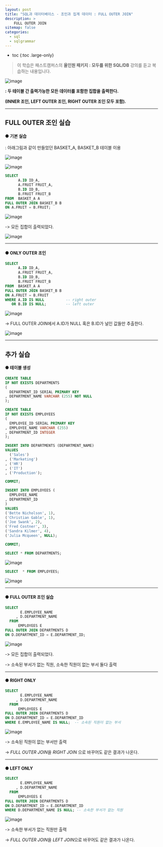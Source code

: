 ```yaml
---
layout: post
title: "SQL과 데이터베이스 - 조인과 집계 데이터 : FULL OUTER JOIN"
description: >
    FULL OUTER JOIN
sitemap: false
categories:
  - sql
  - sqlgrammar 
---
```


* toc
{:toc .large-only}



> 이 학습은 패스트캠퍼스의 **올인원 패키지 : 모두를 위한 SQL/DB** 강의를 듣고 복습하는 내용입니다.



![image](https://user-images.githubusercontent.com/80219821/125222876-c71f7000-e305-11eb-945b-6aa89e6023eb.png)

**: 두 테이블 간 출력가능한 모든 데이터를 포함한 집합을 출력한다.**

**(INNER 조인, LEFT OUTER 조인, RIGHT OUTER 조인 모두 포함).**





---





## FULL OUTER 조인 실습





#### ● 기본 실습

: 아래그림과 같이 만들었던 BASKET_A, BASKET_B 테이블 이용

![image](https://user-images.githubusercontent.com/80219821/125156314-cf5d9b00-e19f-11eb-99a6-2e0f8cb688b7.png)



![image](https://user-images.githubusercontent.com/80219821/125156316-d1275e80-e19f-11eb-9e65-5721bd12345f.png)







```sql
SELECT
	  A.ID ID_A,
	  A.FRUIT FRUIT_A,
	  B.ID ID_B,
	  B.FRUIT FRUIT_B
FROM  BASKET_A A
FULL OUTER JOIN BASKET_B B 
ON A.FRUIT = B.FRUIT;
```

![image](https://user-images.githubusercontent.com/80219821/125223107-28dfda00-e306-11eb-9faa-f0ff1e5f520f.png)

-> 모든 집합이 출력되었다.

![image](https://user-images.githubusercontent.com/80219821/125223819-5d07ca80-e307-11eb-985a-ce9542b3943b.png)







---





#### ● ONLY OUTER 조인

```sql
SELECT
	  A.ID ID_A,
	  A.FRUIT FRUIT_A,
	  B.ID ID_B,
	  B.FRUIT FRUIT_B
FROM  BASKET_A A
FULL OUTER JOIN BASKET_B B 
ON A.FRUIT = B.FRUIT
WHERE A.ID IS NULL          -- right outer
   OR B.ID IS NULL;         -- left outer
```

![image](https://user-images.githubusercontent.com/80219821/125223769-48c3cd80-e307-11eb-9f87-c6b7d3cb8525.png)

-> FULL OUTER JOIN에서 A.ID가 NULL 혹은 B.ID가 널인 값들만 추출한다.

![image](https://user-images.githubusercontent.com/80219821/125223849-6db84080-e307-11eb-904b-949f4644ddb9.png)





---





## 추가 실습

#### ● 테이블 생성



```sql
CREATE TABLE
IF NOT EXISTS DEPARTMENTS 
(
  DEPARTMENT_ID SERIAL PRIMARY KEY
, DEPARTMENT_NAME VARCHAR (255) NOT NULL
);

CREATE TABLE
IF NOT EXISTS EMPLOYEES 
(
  EMPLOYEE_ID SERIAL PRIMARY KEY
, EMPLOYEE_NAME VARCHAR (255)
, DEPARTMENT_ID INTEGER
);

INSERT INTO DEPARTMENTS (DEPARTMENT_NAME)
VALUES
  ('Sales')
, ('Marketing')
, ('HR')
, ('IT')
, ('Production');

COMMIT;

INSERT INTO EMPLOYEES (
  EMPLOYEE_NAME
, DEPARTMENT_ID
)
VALUES
('Bette Nicholson', 1),
('Christian Gable', 1),
('Joe Swank', 2),
('Fred Costner', 3),
('Sandra Kilmer', 4),
('Julia Mcqueen', NULL);

COMMIT; 
```

```sql
SELECT * FROM DEPARTMENTS; 
```

![image](https://user-images.githubusercontent.com/80219821/125224075-d2739b00-e307-11eb-976d-7d300ae91c75.png)

``` sql
SELECT  * FROM EMPLOYEES; 
```

![image](https://user-images.githubusercontent.com/80219821/125224103-e6b79800-e307-11eb-99d4-4b249a8b5269.png)





---





#### ●  FULL OUTER 조인 실습

```sql
SELECT
       E.EMPLOYEE_NAME
     , D.DEPARTMENT_NAME
  FROM
      EMPLOYEES E
FULL OUTER JOIN DEPARTMENTS D 
ON D.DEPARTMENT_ID = E.DEPARTMENT_ID;
```

![image](https://user-images.githubusercontent.com/80219821/125224222-267e7f80-e308-11eb-9c16-48daa4a5865b.png)

-> 모든 집합이 출력되었다.

-> 소속된 부서가 없는 직원, 소속한 직원이 없는 부서 둘다 출력





---





#### ● RIGHT ONLY

``` sql
SELECT
       E.EMPLOYEE_NAME
     , D.DEPARTMENT_NAME
  FROM
      EMPLOYEES E
FULL OUTER JOIN DEPARTMENTS D 
ON D.DEPARTMENT_ID = E.DEPARTMENT_ID
WHERE E.EMPLOYEE_NAME IS NULL;  -- 소속된 직원이 없는 부서
```

![image](https://user-images.githubusercontent.com/80219821/125224530-c6d4a400-e308-11eb-9a7d-23731ed0df31.png)

-> 소속된 직원이 없는 부서만 출력

-> *FULL OUTER JOIN*을 *RIGHT JOIN* 으로 바꾸어도 같은 결과가 나온다.





---





#### ● LEFT ONLY

```sql
SELECT
       E.EMPLOYEE_NAME
     , D.DEPARTMENT_NAME
  FROM
      EMPLOYEES E
FULL OUTER JOIN DEPARTMENTS D 
ON D.DEPARTMENT_ID = E.DEPARTMENT_ID
WHERE D.DEPARTMENT_NAME IS NULL; -- 소속한 부서가 없는 직원
```

![image](https://user-images.githubusercontent.com/80219821/125224677-03080480-e309-11eb-954e-5bedad5fd464.png)

-> 소속한 부서가 없는 직원만 출력

-> *FULL OUTER JOIN*을 *LEFT JOIN*으로 바꾸어도 같은 결과가 나온다.







